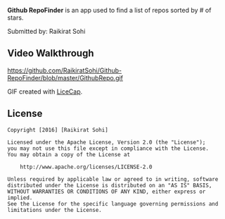 


**Github RepoFinder** is an app used to find a list of repos sorted by # of stars. 

Submitted by: Raikirat Sohi

## Video Walkthrough 

https://github.com/RaikiratSohi/Github-RepoFinder/blob/master/GithubRepo.gif

GIF created with [LiceCap](http://www.cockos.com/licecap/).

## License

    Copyright [2016] [Raikirat Sohi]

    Licensed under the Apache License, Version 2.0 (the "License");
    you may not use this file except in compliance with the License.
    You may obtain a copy of the License at

        http://www.apache.org/licenses/LICENSE-2.0

    Unless required by applicable law or agreed to in writing, software
    distributed under the License is distributed on an "AS IS" BASIS,
    WITHOUT WARRANTIES OR CONDITIONS OF ANY KIND, either express or implied.
    See the License for the specific language governing permissions and
    limitations under the License.
